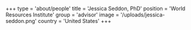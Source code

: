 +++
type = 'about/people'
title = 'Jessica Seddon, PhD'
position = 'World Resources Institute'
group = 'advisor'
image = '/uploads/jessica-seddon.png'
country = 'United States'
+++
